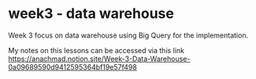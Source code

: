 # week3 - data warehouse

Week 3 focus on data warehouse using Big Query for the implementation.

My notes on this lessons can be accessed via this link https://anachmad.notion.site/Week-3-Data-Warehouse-0a09689590d9412595364bf19e57f498